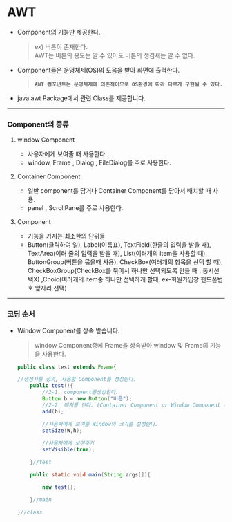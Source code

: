 AWT
===

* Component의 기능만 제공한다.
    >ex) 버튼이 존재한다. <br>
    AWT는 버튼의 용도는 알 수 있어도 버튼의 생김새는 알 수 없다. 
* Component들은 운영체제(OS)의 도움을 받아 화면에 출력한다.
    > **`AWT 컴포넌트는 운영체제에 의존적이므로 OS환경에 따라 다르게 구현될 수 있다.`**

* java.awt Package에서 관련 Class를 제공합니다.

---

### Component의 종류

1. window Component
    * 사용자에게 보여줄 때 사용한다. 
    * window, Frame , Dialog , FileDialog를 주로 사용한다.

2. Container Component
    * 일반 component를 담거나 Container Component를 담아서 배치할 때 사용.
    * panel , ScrollPane를 주로 사용한다.
3. Component
    * 기능을 가지는 최소한의 단위들
    * Button(클릭하여 일), Label(이름표), TextField(한줄의 입력을 받을 때), TextArea(여러 줄의 입력을 받을 때), 
    List(여러개의 item을 사용할 때), ButtonGroup(버튼을 묶을때 사용), CheckBox(여러개의 항목을 선택 할 때),
    CheckBoxGroup(CheckBox를 묶어서 하나만 선택되도록 만들 때 , 동시선택X) ,Choic(여러개의 item중 하나만 선택하게 할때, ex-회원가입창 핸드폰번호 앞자리 선택)
    
---

### 코딩 순서

* Window Component를 상속 받습니다.
    >window Component중에 Frame을 상속받아 window 및 Frame의 기능을 사용한다.

    ```java
    public class test extends Frame{
    
    //생성자를 정의, 사용할 Component를 생성한다.
        public test(){
            //2-1. component를생성한다.
            Button b = new Button("버튼");
            //2-2. 배치를 한다. (Container Component or Window Component 사용)
            add(b);

            //사용자에게 보여줄 Window의 크기를 설정한다.
            setSize(W,h);
        
            //사용자에게 보여주기
            setVisible(true);

        }//test

        public static void main(String args[]){

            new test();

        }//main

    }//class    
    ```


